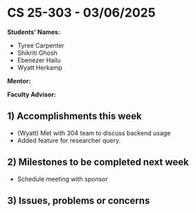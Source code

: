 # CS 25-303 - 03/06/2025

**Students' Names:**
- Tyree Carpenter
- Shikriti Ghosh
- Ebenezer Hailu
- Wyatt Herkamp

**Mentor:**

**Faculty Advisor:**

## 1) Accomplishments this week ##
   - (Wyatt) Met with 304 team to discuss backend usage
   - Added feature for researcher query.

## 2) Milestones to be completed next week ##
   - Schedule meeting with sponsor

## 3) Issues, problems or concerns ##



